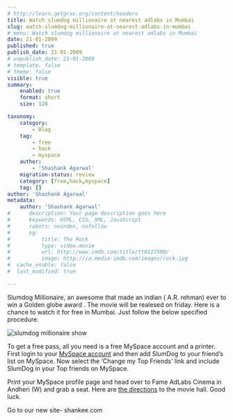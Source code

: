 ```yaml
---
# http://learn.getgrav.org/content/headers
title: Watch slumdog millionaire at nearest adlabs in Mumbai
slug: watch-slumdog-millionaire-at-nearest-adlabs-in-mumbai
# menu: Watch slumdog millionaire at nearest adlabs in Mumbai
date: 21-01-2009
published: true
publish_date: 21-01-2009
# unpublish_date: 21-01-2009
# template: false
# theme: false
visible: true
summary:
    enabled: true
    format: short
    size: 128

taxonomy:
    category:
        - Blog
    tag:
        - free
        - hack
        - myspace
    author:
        - 'Shashank Agarwal'
    migration-status: review
    category: [free,hack,myspace]
    tag: []
author: 'Shashank Agarwal'
metadata:
    author: 'Shashank Agarwal'
#      description: Your page description goes here
#      keywords: HTML, CSS, XML, JavaScript
#      robots: noindex, nofollow
#      og:
#          title: The Rock
#          type: video.movie
#          url: http://www.imdb.com/title/tt0117500/
#          image: http://ia.media-imdb.com/images/rock.jpg
#  cache_enable: false
#  last_modified: true

---
```


Slumdog Millionaire, an awesome that made an indian ( A.R. rehman) ever to win a Golden globe award . The movie will be realesed on friday. Here is a chance to watch it for free in Mumbai. Just follow the below specified procedure.

 ![slumdog millionaire show](http://img.labnol.org/di/WatchSlumdogMillionaireinMumbaiforFree_1083D/slumdogmillionaire.jpg "slumdog millionaire show")

To get a free pass, all you need is a free MySpace account and a printer. First login to your [MySpace account](http://www.myspace.com/) and then add SlumDog to your friend’s list on MySpace. Now select the ‘Change my Top Friends’ link and include SlumDog in your Top friends on MySpace.

Print your MySpace profile page and head over to Fame AdLabs Cinema in Andheri (W) and grab a seat. Here are [the directions](http://maps.google.com/maps?f=q&source=s_q&hl=en&geocode=&q=fame+cinemas+andheri+west+mumbai&sll=19.116644,72.915186&sspn=0.23129,0.44632&ie=UTF8&ei=MyR3SZWuFZOMiAOQosDxCg&sig2=QOK8raLCzPVctlUjQsIZ5w&cd=1&cid=19129702,72825325,11176595389188608718&li=lmd&z=14&t=m) to the movie hall. Good luck.

Go to our new site- shankee.com
